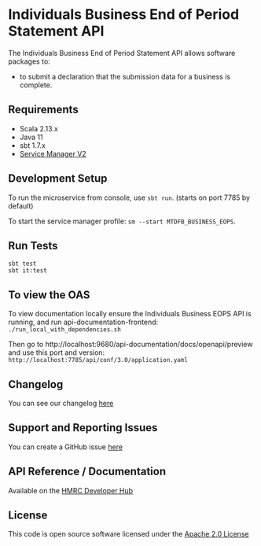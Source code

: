 Individuals Business End of Period Statement API
========================
The Individuals Business End of Period Statement API allows software packages to:

* to submit a declaration that the submission data for a business is complete.

## Requirements

- Scala 2.13.x
- Java 11
- sbt 1.7.x
- [Service Manager V2](https://github.com/hmrc/sm2)

## Development Setup

To run the microservice from console, use `sbt run`. (starts on port 7785 by default)

To start the service manager profile: `sm --start MTDFB_BUSINESS_EOPS`.

## Run Tests

```
sbt test
sbt it:test
```

## To view the OAS

To view documentation locally ensure the Individuals Business EOPS API is running, and run api-documentation-frontend:
`./run_local_with_dependencies.sh`

Then go to http://localhost:9680/api-documentation/docs/openapi/preview and use this port and version:
`http://localhost:7785/api/conf/3.0/application.yaml`

## Changelog

You can see our changelog [here](https://github.com/hmrc/income-tax-mtd-changelog)

## Support and Reporting Issues

You can create a GitHub issue [here](https://github.com/hmrc/income-tax-mtd-changelog/issues)

## API Reference / Documentation

Available on
the [HMRC Developer Hub](https://developer.service.hmrc.gov.uk/api-documentation/docs/api/service/individuals-business-eops-api)

## License

This code is open source software licensed under
the [Apache 2.0 License]("http://www.apache.org/licenses/LICENSE-2.0.html")
